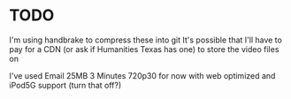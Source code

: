 # TODO

I'm using handbrake to compress these into git
It's possible that I'll have to pay for a CDN (or ask if Humanities Texas has one) to store the video files on

I've used Email 25MB 3 Minutes 720p30 for now with web optimized and iPod5G support (turn that off?)
